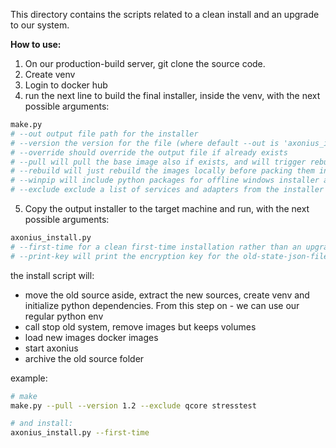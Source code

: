 This directory contains the scripts related to a clean install and an upgrade to our system.

**How to use:**

1. On our production-build server, git clone the source code.
2. Create venv 
3. Login to docker hub
4. run the next line to build the final installer, inside the venv, with the next possible arguments:
```bash
make.py
# --out output file path for the installer
# --version the version for the file (where default --out is 'axonius_install{version}.py')
# --override should override the output file if already exists
# --pull will pull the base image also if exists, and will trigger rebuild as well
# --rebuild will just rebuild the images locally before packing them into the installer
# --winpip will include python packages for offline windows installer as well as the default linux ones
# --exclude exclude a list of services and adapters from the installer (both images + source code)
```
5. Copy the output installer to the target machine and run, with the next possible arguments:
```bash
axonius_install.py
# --first-time for a clean first-time installation rather than an upgrade
# --print-key will print the encryption key for the old-state-json-file
```

the install script will:
* move the old source aside, extract the new sources, create venv and initialize python dependencies. 
From this step on - we can use our regular python env
* call stop old system, remove images but keeps volumes
* load new images docker images
* start axonius
* archive the old source folder

example:
```bash
# make
make.py --pull --version 1.2 --exclude qcore stresstest

# and install:
axonius_install.py --first-time
```
